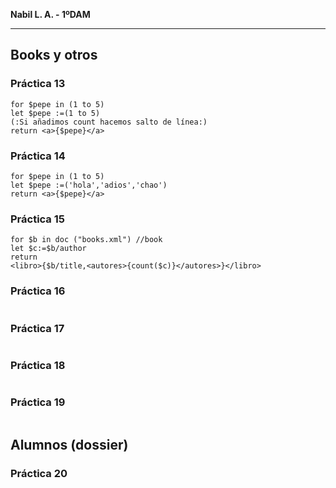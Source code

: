 <div align="justify">

**Nabil L. A. - 1ºDAM**
***
## Books y otros

### Práctica 13
```code
for $pepe in (1 to 5)
let $pepe :=(1 to 5)
(:Si añadimos count hacemos salto de línea:)
return <a>{$pepe}</a>
```
### Práctica 14
```code
for $pepe in (1 to 5)
let $pepe :=('hola','adios','chao')
return <a>{$pepe}</a>
```
### Práctica 15
```code
for $b in doc ("books.xml") //book
let $c:=$b/author
return
<libro>{$b/title,<autores>{count($c)}</autores>}</libro>
```
### Práctica 16
```code

```
### Práctica 17
```code

```
### Práctica 18
```code

```
### Práctica 19
```code

```
## Alumnos (dossier)
### Práctica 20
```code

```